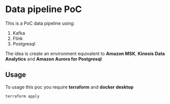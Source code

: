 # Data pipeline PoC

This is a PoC data pipeline using:

1. Kafka 
2. Flink
3. Postgresql

The idea is create an environment equivalent to **Amazon MSK**, **Kinesis Data Analytics** and **Amazon Aurora for Postgresql**

## Usage

To usage this poc you require **terraform** and **docker desktop**

```shell
terraform apply
```

